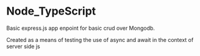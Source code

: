 # Node_TypeScript

Basic express.js app enpoint for basic crud over Mongodb.

Created as a means of testing the use of async and await in the context of server side js
